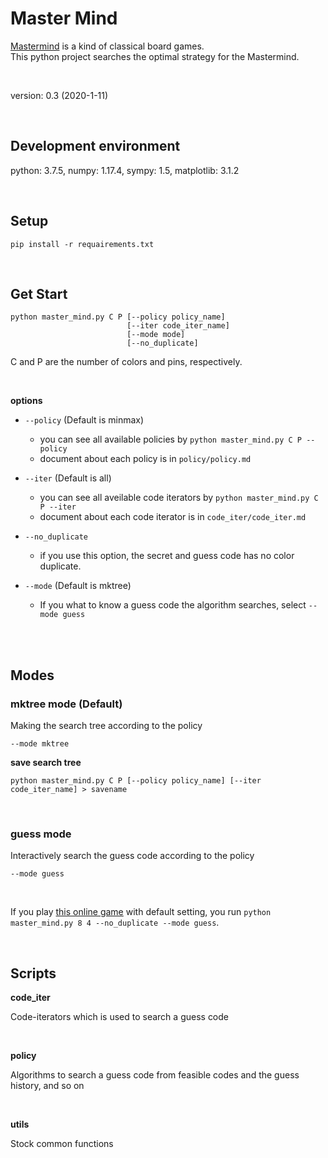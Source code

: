 # Master Mind

[Mastermind](https://en.wikipedia.org/wiki/Mastermind_(board_game)) is a kind of classical board games.<br>
This python project searches the optimal strategy for the Mastermind.

<br>

version: 0.3 (2020-1-11)

<br>

## Development environment

python: 3.7.5, numpy: 1.17.4, sympy: 1.5, matplotlib: 3.1.2

<br>

## Setup

```
pip install -r requairements.txt
```

<br>

## Get Start

```
python master_mind.py C P [--policy policy_name]
                          [--iter code_iter_name]
                          [--mode mode]
                          [--no_duplicate]
```

C and P are the number of colors and pins, respectively.

<br>

**options**

+ `--policy` (Default is minmax)
  + you can see all available policies by  `python master_mind.py C P --policy`
  + document about each policy is in `policy/policy.md`
+ `--iter` (Default is all)
  + you can see all aveilable code iterators by  `python master_mind.py C P --iter`
  + document about each code iterator is in `code_iter/code_iter.md`
+ `--no_duplicate`

  + if you use this option, the secret and guess code has no color duplicate.
+ `--mode` (Default is mktree)

  + If you what to know a guess code the algorithm searches, select `--mode guess`



<br>

<br>

## Modes

### mktree mode (Default)

Making the search tree according to the policy

`--mode mktree`

**save search tree**

`python master_mind.py C P [--policy policy_name] [--iter code_iter_name] > savename`

<br>

### guess mode

Interactively search the guess code according to the policy

`--mode guess`

<br>

If you play [this online game](https://www.webgamesonline.com/mastermind/) with default setting, you run `python master_mind.py 8 4 --no_duplicate --mode guess`.

<br>

## Scripts

**code_iter**

Code-iterators which is used to search a guess code

<br>

**policy**

Algorithms to search a guess code from feasible codes and the guess history, and so on

<br>

**utils**

Stock common functions
